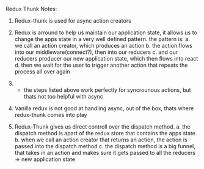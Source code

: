 Redux Thunk Notes:

1. Redux-thunk is used for async action creators 
2. Redux is arround to help us maintain our application state, it allows us to change the apps state in a very well defined pattern. the pattern is:
    a. we call an action creator, which produces an action
    b. the action flows into our middleware(connect?), then into our reducers
    c. and our reducers producer our new application state, which then flows into react
    d. then we wait for the user to trigger another action that repeats the process all over again

3. * the steps listed above work perfectly for syncrounous actions, but thats not too helpful with async
4. Vanilla redux is not good at handling async, out of the box, thats where redux-thunk comes into play
5. Redux-Thunk gives us direct controll over the dispatch method.
    a. the dispatch method is apart of the redux store that contains the apps state.    
    b. when we call an action creator that returns an action, the action is passed into the dispatch method
    c. the dispatch method is a big funnel, that takes in an action and makes sure it gets passed to all the reducers => new application state
